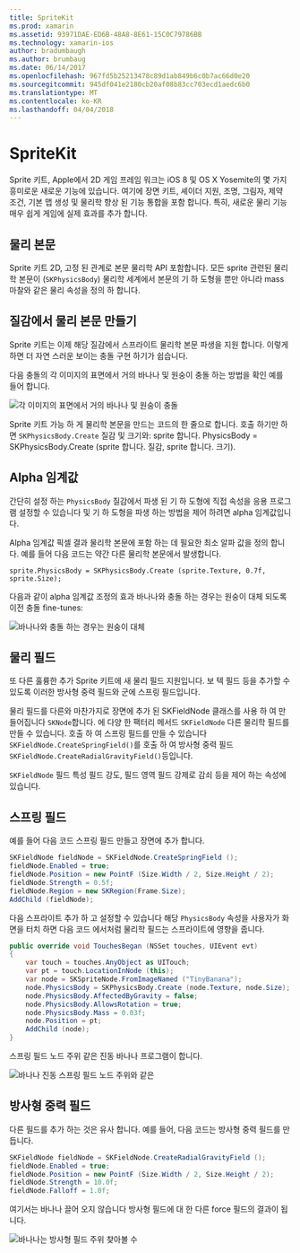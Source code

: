 ```yaml
---
title: SpriteKit
ms.prod: xamarin
ms.assetid: 93971DAE-ED6B-48A8-8E61-15C0C79786BB
ms.technology: xamarin-ios
author: bradumbaugh
ms.author: brumbaug
ms.date: 06/14/2017
ms.openlocfilehash: 967fd5b25213478c89d1ab849b6c0b7ac66d0e20
ms.sourcegitcommit: 945df041e2180cb20af08b83cc703ecd1aedc6b0
ms.translationtype: MT
ms.contentlocale: ko-KR
ms.lasthandoff: 04/04/2018
---
```

# <a name="spritekit"></a>SpriteKit

Sprite 키트, Apple에서 2D 게임 프레임 워크는 iOS 8 및 OS X Yosemite의 몇 가지 흥미로운 새로운 기능에 있습니다. 여기에 장면 키트, 셰이더 지원, 조명, 그림자, 제약 조건, 기본 맵 생성 및 물리학 향상 된 기능 통합을 포함 합니다. 특히, 새로운 물리 기능 매우 쉽게 게임에 실제 효과를 추가 합니다.

## <a name="physics-bodies"></a>물리 본문

Sprite 키트 2D, 고정 된 관계로 본문 물리학 API 포함합니다. 모든 sprite 관련된 물리학 본문이 (`SKPhysicsBody`) 물리학 세계에서 본문의 기 하 도형을 뿐만 아니라 mass 마찰와 같은 물리 속성을 정의 하 합니다.

## <a name="creating-a-physics-body-from-a-texture"></a>질감에서 물리 본문 만들기
Sprite 키트는 이제 해당 질감에서 스프라이트 물리학 본문 파생을 지원 합니다. 이렇게 하면 더 자연 스러운 보이는 충돌 구현 하기가 쉽습니다.

다음 충돌의 각 이미지의 표면에서 거의 바나나 및 원숭이 충돌 하는 방법을 확인 예를 들어 합니다.
 
![](spritekit-images/image13.png "각 이미지의 표면에서 거의 바나나 및 원숭이 충돌")

Sprite 키트 가능 하 게 물리학 본문을 만드는 코드의 한 줄으로 합니다. 호출 하기만 하면 `SKPhysicsBody.Create` 질감 및 크기와: sprite 합니다. PhysicsBody = SKPhysicsBody.Create (sprite 합니다. 질감, sprite 합니다. 크기).

## <a name="alpha-threshold"></a>Alpha 임계값

간단히 설정 하는 `PhysicsBody` 질감에서 파생 된 기 하 도형에 직접 속성을 응용 프로그램 설정할 수 있습니다 및 기 하 도형을 파생 하는 방법을 제어 하려면 alpha 임계값입니다. 

Alpha 임계값 픽셀 결과 물리학 본문에 포함 하는 데 필요한 최소 알파 값을 정의 합니다. 예를 들어 다음 코드는 약간 다른 물리학 본문에서 발생합니다.

```chsarp
sprite.PhysicsBody = SKPhysicsBody.Create (sprite.Texture, 0.7f, sprite.Size);
```

다음과 같이 alpha 임계값 조정의 효과 바나나와 충돌 하는 경우는 원숭이 대체 되도록 이전 충돌 fine-tunes:

![](spritekit-images/image14.png "바나나와 충돌 하는 경우는 원숭이 대체")
 
## <a name="physics-fields"></a>물리 필드

또 다른 훌륭한 추가 Sprite 키트에 새 물리 필드 지원입니다. 보 텍 필드 등을 추가할 수 있도록 이러한 방사형 중력 필드와 군에 스프링 필드입니다.

물리 필드를 다른와 마찬가지로 장면에 추가 된 SKFieldNode 클래스를 사용 하 여 만들어집니다 `SKNode`합니다. 에 다양 한 팩터리 메서드 `SKFieldNode` 다른 물리학 필드를 만들 수 있습니다. 호출 하 여 스프링 필드를 만들 수 있습니다 `SKFieldNode.CreateSpringField()`를 호출 하 여 방사형 중력 필드 `SKFieldNode.CreateRadialGravityField()`등입니다.

`SKFieldNode` 필드 특성 필드 강도, 필드 영역 필드 강제로 감쇠 등을 제어 하는 속성에 있습니다.

## <a name="spring-field"></a>스프링 필드

예를 들어 다음 코드 스프링 필드 만들고 장면에 추가 합니다.

```csharp
SKFieldNode fieldNode = SKFieldNode.CreateSpringField ();
fieldNode.Enabled = true;
fieldNode.Position = new PointF (Size.Width / 2, Size.Height / 2);
fieldNode.Strength = 0.5f;
fieldNode.Region = new SKRegion(Frame.Size);
AddChild (fieldNode);
```

다음 스프라이트 추가 하 고 설정할 수 있습니다 해당 `PhysicsBody` 속성을 사용자가 화면을 터치 하면 다음 코드 에서처럼 물리학 필드는 스프라이트에 영향을 줍니다.

```csharp
public override void TouchesBegan (NSSet touches, UIEvent evt)
{
    var touch = touches.AnyObject as UITouch;
    var pt = touch.LocationInNode (this);
    var node = SKSpriteNode.FromImageNamed ("TinyBanana");
    node.PhysicsBody = SKPhysicsBody.Create (node.Texture, node.Size);
    node.PhysicsBody.AffectedByGravity = false;
    node.PhysicsBody.AllowsRotation = true;
    node.PhysicsBody.Mass = 0.03f;
    node.Position = pt;
    AddChild (node);
}
```

스프링 필드 노드 주위 같은 진동 바나나 프로그램이 합니다.

![](spritekit-images/image15.png "바나나 진동 스프링 필드 노드 주위와 같은")
 
## <a name="radial-gravity-field"></a>방사형 중력 필드

다른 필드를 추가 하는 것은 유사 합니다. 예를 들어, 다음 코드는 방사형 중력 필드를 만듭니다.

```csharp
SKFieldNode fieldNode = SKFieldNode.CreateRadialGravityField ();
fieldNode.Enabled = true;
fieldNode.Position = new PointF (Size.Width / 2, Size.Height / 2);
fieldNode.Strength = 10.0f;
fieldNode.Falloff = 1.0f;
```

여기서는 바나나 끌어 오지 않습니다 방사형 필드에 대 한 다른 force 필드의 결과이 됩니다.

![](spritekit-images/image16.png "바나나는 방사형 필드 주위 찾아볼 수")